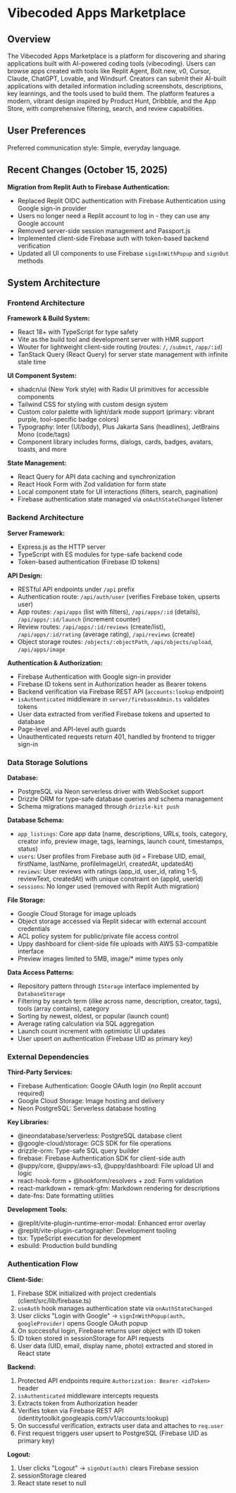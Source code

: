 # Vibecoded Apps Marketplace

## Overview

The Vibecoded Apps Marketplace is a platform for discovering and sharing applications built with AI-powered coding tools (vibecoding). Users can browse apps created with tools like Replit Agent, Bolt.new, v0, Cursor, Claude, ChatGPT, Lovable, and Windsurf. Creators can submit their AI-built applications with detailed information including screenshots, descriptions, key learnings, and the tools used to build them. The platform features a modern, vibrant design inspired by Product Hunt, Dribbble, and the App Store, with comprehensive filtering, search, and review capabilities.

## User Preferences

Preferred communication style: Simple, everyday language.

## Recent Changes (October 15, 2025)

**Migration from Replit Auth to Firebase Authentication:**
- Replaced Replit OIDC authentication with Firebase Authentication using Google sign-in provider
- Users no longer need a Replit account to log in - they can use any Google account
- Removed server-side session management and Passport.js
- Implemented client-side Firebase auth with token-based backend verification
- Updated all UI components to use Firebase `signInWithPopup` and `signOut` methods

## System Architecture

### Frontend Architecture

**Framework & Build System:**
- React 18+ with TypeScript for type safety
- Vite as the build tool and development server with HMR support
- Wouter for lightweight client-side routing (routes: `/`, `/submit`, `/app/:id`)
- TanStack Query (React Query) for server state management with infinite stale time

**UI Component System:**
- shadcn/ui (New York style) with Radix UI primitives for accessible components
- Tailwind CSS for styling with custom design system
- Custom color palette with light/dark mode support (primary: vibrant purple, tool-specific badge colors)
- Typography: Inter (UI/body), Plus Jakarta Sans (headlines), JetBrains Mono (code/tags)
- Component library includes forms, dialogs, cards, badges, avatars, toasts, and more

**State Management:**
- React Query for API data caching and synchronization
- React Hook Form with Zod validation for form state
- Local component state for UI interactions (filters, search, pagination)
- Firebase authentication state managed via `onAuthStateChanged` listener

### Backend Architecture

**Server Framework:**
- Express.js as the HTTP server
- TypeScript with ES modules for type-safe backend code
- Token-based authentication (Firebase ID tokens)

**API Design:**
- RESTful API endpoints under `/api` prefix
- Authentication route: `/api/auth/user` (verifies Firebase token, upserts user)
- App routes: `/api/apps` (list with filters), `/api/apps/:id` (details), `/api/apps/:id/launch` (increment counter)
- Review routes: `/api/apps/:id/reviews` (create/list), `/api/apps/:id/rating` (average rating), `/api/reviews` (create)
- Object storage routes: `/objects/:objectPath`, `/api/objects/upload`, `/api/apps/image`

**Authentication & Authorization:**
- Firebase Authentication with Google sign-in provider
- Firebase ID tokens sent in Authorization header as Bearer tokens
- Backend verification via Firebase REST API (`accounts:lookup` endpoint)
- `isAuthenticated` middleware in `server/firebaseAdmin.ts` validates tokens
- User data extracted from verified Firebase tokens and upserted to database
- Page-level and API-level auth guards
- Unauthenticated requests return 401, handled by frontend to trigger sign-in

### Data Storage Solutions

**Database:**
- PostgreSQL via Neon serverless driver with WebSocket support
- Drizzle ORM for type-safe database queries and schema management
- Schema migrations managed through `drizzle-kit push`

**Database Schema:**
- `app_listings`: Core app data (name, descriptions, URLs, tools, category, creator info, preview image, tags, learnings, launch count, timestamps, status)
- `users`: User profiles from Firebase auth (id = Firebase UID, email, firstName, lastName, profileImageUrl, createdAt, updatedAt)
- `reviews`: User reviews with ratings (app_id, user_id, rating 1-5, reviewText, createdAt) with unique constraint on (appId, userId)
- `sessions`: No longer used (removed with Replit Auth migration)

**File Storage:**
- Google Cloud Storage for image uploads
- Object storage accessed via Replit sidecar with external account credentials
- ACL policy system for public/private file access control
- Uppy dashboard for client-side file uploads with AWS S3-compatible interface
- Preview images limited to 5MB, image/* mime types only

**Data Access Patterns:**
- Repository pattern through `IStorage` interface implemented by `DatabaseStorage`
- Filtering by search term (ilike across name, description, creator, tags), tools (array contains), category
- Sorting by newest, oldest, or popular (launch count)
- Average rating calculation via SQL aggregation
- Launch count increment with optimistic UI updates
- User upsert on authentication (Firebase UID as primary key)

### External Dependencies

**Third-Party Services:**
- Firebase Authentication: Google OAuth login (no Replit account required)
- Google Cloud Storage: Image hosting and delivery
- Neon PostgreSQL: Serverless database hosting

**Key Libraries:**
- @neondatabase/serverless: PostgreSQL database client
- @google-cloud/storage: GCS SDK for file operations
- drizzle-orm: Type-safe SQL query builder
- firebase: Firebase Authentication SDK for client-side auth
- @uppy/core, @uppy/aws-s3, @uppy/dashboard: File upload UI and logic
- react-hook-form + @hookform/resolvers + zod: Form validation
- react-markdown + remark-gfm: Markdown rendering for descriptions
- date-fns: Date formatting utilities

**Development Tools:**
- @replit/vite-plugin-runtime-error-modal: Enhanced error overlay
- @replit/vite-plugin-cartographer: Development tooling
- tsx: TypeScript execution for development
- esbuild: Production build bundling

### Authentication Flow

**Client-Side:**
1. Firebase SDK initialized with project credentials (client/src/lib/firebase.ts)
2. `useAuth` hook manages authentication state via `onAuthStateChanged`
3. User clicks "Login with Google" → `signInWithPopup(auth, googleProvider)` opens Google OAuth popup
4. On successful login, Firebase returns user object with ID token
5. ID token stored in sessionStorage for API requests
6. User data (UID, email, display name, photo) extracted and stored in React state

**Backend:**
1. Protected API endpoints require `Authorization: Bearer <idToken>` header
2. `isAuthenticated` middleware intercepts requests
3. Extracts token from Authorization header
4. Verifies token via Firebase REST API (identitytoolkit.googleapis.com/v1/accounts:lookup)
5. On successful verification, extracts user data and attaches to `req.user`
6. First request triggers user upsert to PostgreSQL (Firebase UID as primary key)

**Logout:**
1. User clicks "Logout" → `signOut(auth)` clears Firebase session
2. sessionStorage cleared
3. React state reset to null
